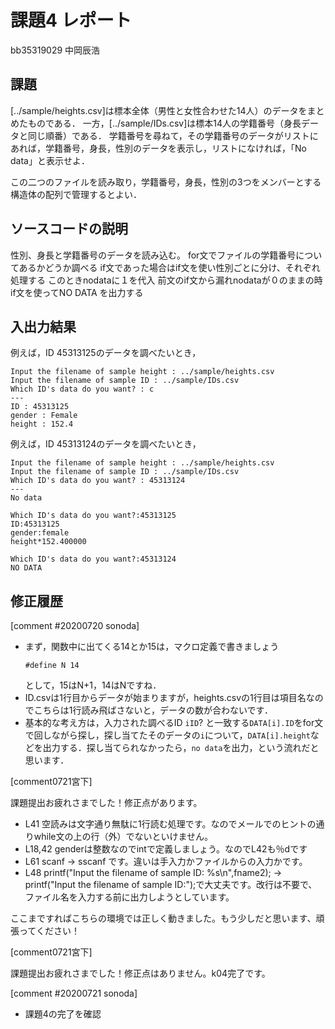 # 課題4 レポート

bb35319029 中岡辰浩

## 課題

[../sample/heights.csv]は標本全体（男性と女性合わせた14人）のデータをまとめたものである．
一方，[../sample/IDs.csv]は標本14人の学籍番号（身長データと同じ順番）である．
学籍番号を尋ねて，その学籍番号のデータがリストにあれば，学籍番号，身長，性別のデータを表示し，リストになければ，「No data」と表示せよ．

この二つのファイルを読み取り，学籍番号，身長，性別の3つをメンバーとする構造体の配列で管理するとよい．

## ソースコードの説明
性別、身長と学籍番号のデータを読み込む。
for文でファイルの学籍番号についてあるかどうか調べる
if文であった場合はif文を使い性別ごとに分け、それぞれ処理する
このときnodataに１を代入
前文のif文から漏れnodataが０のままの時if文を使ってNO DATA を出力する


## 入出力結果

例えば，ID 45313125のデータを調べたいとき，

```
Input the filename of sample height : ../sample/heights.csv
Input the filename of sample ID : ../sample/IDs.csv
Which ID's data do you want? : c
---
ID : 45313125
gender : Female
height : 152.4
```

例えば，ID 45313124のデータを調べたいとき，

```
Input the filename of sample height : ../sample/heights.csv
Input the filename of sample ID : ../sample/IDs.csv
Which ID's data do you want? : 45313124
---
No data
```

```
Which ID's data do you want?:45313125
ID:45313125
gender:female
height*152.400000

Which ID's data do you want?:45313124
NO DATA
```

## 修正履歴

[comment #20200720 sonoda]
- まず，関数中に出てくる14とか15は，マクロ定義で書きましょう
  ```
  #define N 14
  ```
  として，15はN+1，14はNですね．
- ID.csvは1行目からデータが始まりますが，heights.csvの1行目は項目名なのでこちらは1行読み飛ばさないと，データの数が合わないです．
- 基本的な考え方は，入力された調べるID `iID`? と一致する`DATA[i].ID`をfor文で回しながら探し，探し当てたそのデータの`i`について，`DATA[i].height`などを出力する．探し当てられなかったら，`no data`を出力，という流れだと思います．

[comment0721宮下]

課題提出お疲れさまでした！修正点があります。

- L41 空読みは文字通り無駄に1行読む処理です。なのでメールでのヒントの通りwhile文の上の行（外）でないといけません。
- L18,42 genderは整数なのでintで定義しましょう。なのでL42も％dです
- L61 scanf -> sscanf です。違いは手入力かファイルからの入力かです。
- L48 printf("Input the filename of sample ID: %s\n",fname2); 
  -> printf("Input the filename of sample ID:");で大丈夫です。改行は不要で、ファイル名を入力する前に出力しようとしています。
  
ここまですればこちらの環境では正しく動きました。もう少しだと思います、頑張ってください！

[comment0721宮下]

課題提出お疲れさまでした！修正点はありません。k04完了です。

[comment #20200721 sonoda]
- 課題4の完了を確認
